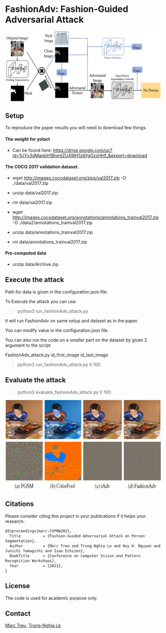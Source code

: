 FashionAdv: Fashion-Guided Adversarial Attack
==================================

![](FashionAdv.jpg)

## Setup

To reproduce the paper results you will need to download few things.

#### The weight for yolact 
  - Can be found here: https://drive.google.com/uc?id=1UYy3dMapbH1BnmtZU4WH1zbYgOzzHHf_&export=download


#### The COCO 2017 validation dataset.

  - wget http://images.cocodataset.org/zips/val2017.zip -O ./data/val2017.zip
  - unzip data/val2017.zip
  - rm data/val2017.zip

  - wget http://images.cocodataset.org/annotations/annotations_trainval2017.zip -O ./data2/annotations_trainval2017.zip
  - unzip data/annotations_trainval2017.zip
  - rm data/annotations_trainval2017.zip

#### Pre-computed data

  - unzip data/Archive.zip

## Execute the attack

Path for data is given in the configuration.json file.

To Execute the attack you can use:

>python3 run_fashionAdv_attack.py

It will run FashionAdv on same setup and dataset as in the paper.

You can modify value in the configuration.json file.

You can also run the code on a smaller part on the dataset by given 2 argument to the script

FashionAdv_attack.py id_first_image id_last_image

>python3 run_fashionAdv_attack.py 0 100

## Evaluate the attack

>python3 evaluate_fashionAdv_attack.py 0 100

![](examples.jpg)

## Citations
Please consider citing this project in your publications if it helps your research:

```
@Inproceedings{marc-CVPRW2021,
  Title          = {Fashion-Guided Adversarial Attack on Person Segmentation},
  Author         = {Marc Treu and Trung-Nghia Le and Huy H. Nguyen and Junichi Yamagishi and Isao Echizen},
  BookTitle      = {Conference on Computer Vision and Pattern Recognition Workshops},
  Year           = {2021},
}
```



## License

The code is used for academic purpose only.


## Contact

[Marc Treu](https://github.com/marc-treu),
[Trung-Nghia Le](https://sites.google.com/view/ltnghia/research/FashionAdv).
 

